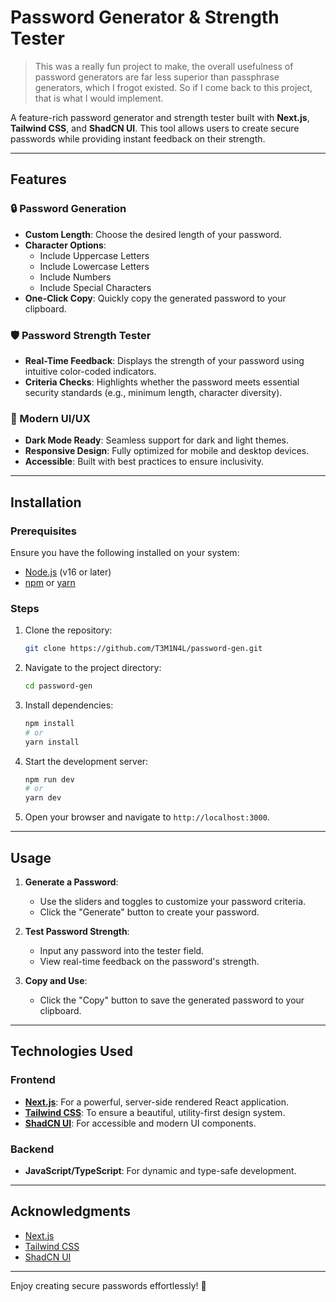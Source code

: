 # Password Generator & Strength Tester

> This was a really fun project to make, the overall usefulness of password generators are far less superior than passphrase generators, which I frogot existed. So if I come back to this project, that is what I would implement.

A feature-rich password generator and strength tester built with **Next.js**, **Tailwind CSS**, and **ShadCN UI**. This tool allows users to create secure passwords while providing instant feedback on their strength. 

---

## Features

### 🔒 Password Generation
- **Custom Length**: Choose the desired length of your password.
- **Character Options**: 
  - Include Uppercase Letters
  - Include Lowercase Letters
  - Include Numbers
  - Include Special Characters
- **One-Click Copy**: Quickly copy the generated password to your clipboard.

### 🛡️ Password Strength Tester
- **Real-Time Feedback**: Displays the strength of your password using intuitive color-coded indicators.
- **Criteria Checks**: Highlights whether the password meets essential security standards (e.g., minimum length, character diversity).

### 🌟 Modern UI/UX
- **Dark Mode Ready**: Seamless support for dark and light themes.
- **Responsive Design**: Fully optimized for mobile and desktop devices.
- **Accessible**: Built with best practices to ensure inclusivity.

---

## Installation

### Prerequisites
Ensure you have the following installed on your system:
- [Node.js](https://nodejs.org/) (v16 or later)
- [npm](https://www.npmjs.com/) or [yarn](https://yarnpkg.com/)

### Steps
1. Clone the repository:
   ```bash
   git clone https://github.com/T3M1N4L/password-gen.git
   ```

2. Navigate to the project directory:
   ```bash
   cd password-gen
   ```

3. Install dependencies:
   ```bash
   npm install
   # or
   yarn install
   ```

4. Start the development server:
   ```bash
   npm run dev
   # or
   yarn dev
   ```

5. Open your browser and navigate to `http://localhost:3000`.

---

## Usage

1. **Generate a Password**:
   - Use the sliders and toggles to customize your password criteria.
   - Click the "Generate" button to create your password.
   
2. **Test Password Strength**:
   - Input any password into the tester field.
   - View real-time feedback on the password's strength.

3. **Copy and Use**:
   - Click the "Copy" button to save the generated password to your clipboard.

---

## Technologies Used

### Frontend
- **[Next.js](https://nextjs.org/)**: For a powerful, server-side rendered React application.
- **[Tailwind CSS](https://tailwindcss.com/)**: To ensure a beautiful, utility-first design system.
- **[ShadCN UI](https://shadcn.dev/)**: For accessible and modern UI components.

### Backend
- **JavaScript/TypeScript**: For dynamic and type-safe development.

---

## Acknowledgments

- [Next.js](https://nextjs.org/)
- [Tailwind CSS](https://tailwindcss.com/)
- [ShadCN UI](https://shadcn.dev/)

---

Enjoy creating secure passwords effortlessly! 🚀

